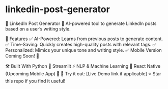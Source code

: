 # linkedin-post-generator

📌 LinkedIn Post Generator
🚀 AI-powered tool to generate LinkedIn posts based on a user’s writing style.

🔧 Features
✅ AI-Powered: Learns from previous posts to generate content.
✅ Time-Saving: Quickly creates high-quality posts with relevant tags.
✅ Personalized: Mimics your unique tone and writing style.
✅ Mobile Version Coming Soon! 📱

🛠️ Built With
Python 🐍
Streamlit ⚡
NLP & Machine Learning 🤖
React Native (Upcoming Mobile App) 📱
🔗 Try it out: [Live Demo link if applicable]
⭐ Star this repo if you find it useful!
